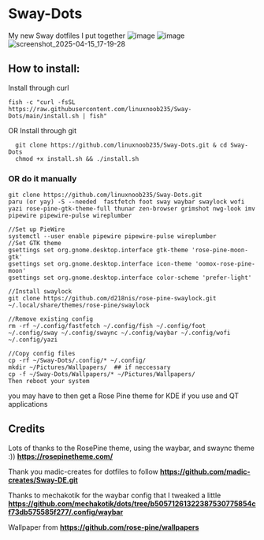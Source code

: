 # Sway-Dots
My new Sway dotfiles I put together
![image](https://github.com/user-attachments/assets/00d73f29-831e-4e76-ae51-07f7193f112a)
![image](https://github.com/user-attachments/assets/f6f81424-3e75-4e1d-ad4f-2e4d52899d1d)
![screenshot_2025-04-15_17-19-28](https://github.com/user-attachments/assets/fd8579b8-b6d9-46b3-a25c-d6d5d7920e78)
## How to install:
Install through curl
``` 
fish -c "curl -fsSL https://raw.githubusercontent.com/linuxnoob235/Sway-Dots/main/install.sh | fish"
```
OR Install through git
``` 
  git clone https://github.com/linuxnoob235/Sway-Dots.git & cd Sway-Dots 
  chmod +x install.sh && ./install.sh
```
### OR do it manually
```
git clone https://github.com/linuxnoob235/Sway-Dots.git
paru (or yay) -S --needed  fastfetch foot sway waybar swaylock wofi yazi rose-pine-gtk-theme-full thunar zen-browser grimshot nwg-look imv pipewire pipewire-pulse wireplumber

//Set up PieWire
systemctl --user enable pipewire pipewire-pulse wireplumber
//Set GTK theme
gsettings set org.gnome.desktop.interface gtk-theme 'rose-pine-moon-gtk'
gsettings set org.gnome.desktop.interface icon-theme 'oomox-rose-pine-moon'
gsettings set org.gnome.desktop.interface color-scheme 'prefer-light'

//Install swaylock
git clone https://github.com/d218nis/rose-pine-swaylock.git ~/.local/share/themes/rose-pine/swaylock

//Remove existing config
rm -rf ~/.config/fastfetch ~/.config/fish ~/.config/foot ~/.config/sway ~/.config/swaync ~/.config/waybar ~/.config/wofi ~/.config/yazi

//Copy config files
cp -rf ~/Sway-Dots/.config/* ~/.config/
mkdir ~/Pictures/Wallpapers/  ## if neccessary
cp -f ~/Sway-Dots/Wallpapers/* ~/Pictures/Wallpapers/ 
Then reboot your system
```
you may have to then get a Rose Pine theme for KDE if you use and QT applications
## **Credits**
Lots of thanks to the RosePine theme, using the waybar, and swaync theme :)) **https://rosepinetheme.com/**

Thank you madic-creates for dotfiles to follow **https://github.com/madic-creates/Sway-DE.git** 

Thanks to mechakotik for the waybar config that I tweaked a little **https://github.com/mechakotik/dots/tree/b50571261322387530775854cf73db575585f277/.config/waybar**

Wallpaper from **https://github.com/rose-pine/wallpapers**
